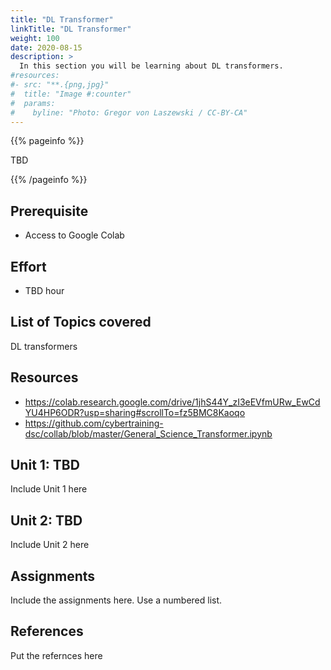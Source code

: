 ```yaml
---
title: "DL Transformer"
linkTitle: "DL Transformer"
weight: 100
date: 2020-08-15
description: >
  In this section you will be learning about DL transformers.
#resources:
#- src: "**.{png,jpg}"
#  title: "Image #:counter"
#  params:
#    byline: "Photo: Gregor von Laszewski / CC-BY-CA"
---
```



{{% pageinfo %}}

TBD

{{% /pageinfo %}}


## Prerequisite

* Access to Google Colab

## Effort

* TBD hour

## List of Topics covered

DL transformers

## Resources

* <https://colab.research.google.com/drive/1jhS44Y_zI3eEVfmURw_EwCdYU4HP6ODR?usp=sharing#scrollTo=fz5BMC8Kaoqo>
* <https://github.com/cybertraining-dsc/collab/blob/master/General_Science_Transformer.ipynb>

## Unit 1: TBD

Include Unit 1 here

## Unit 2: TBD

Include Unit 2 here

## Assignments

Include the assignments here. Use a numbered list. 

## References

Put the refernces here

